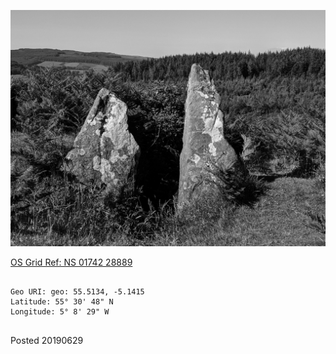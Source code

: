 ![meallachs_grave_1](images/meallachs_grave_1.jpeg)

[OS Grid Ref: NS 01742 28889](https://osmaps.ordnancesurvey.co.uk/55.51340,-5.14155,16/pin)

```

Geo URI: geo: 55.5134, -5.1415
Latitude: 55° 30' 48" N
Longitude: 5° 8' 29" W
    
```

Posted 20190629